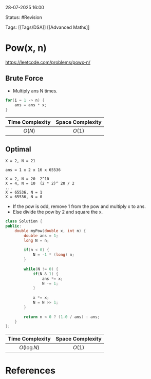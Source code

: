 28-07-2025  16:00

Status: #Revision 

Tags: [[Tags/DSA]] [[Advanced Maths]]

# Pow(x, n)

https://leetcode.com/problems/powx-n/


## Brute Force

- Multiply ans N times.

```cpp
for(i = 1 -> n) {
	ans = ans * x;
}
```


| **Time Complexity** | **Space Complexity** |
| :-----------------: | :------------------: |
|       $O(N)$        |        $O(1)$        |


## Optimal

```
X = 2, N = 21

ans = 1 x 2 x 16 x 65536

X = 2, N = 20  2^10
X = 4, N = 10  (2 * 2)^ 20 / 2
...
X = 65536, N = 1
X = 65536, N = 0
```

- If the pow is odd, remove 1 from the pow and multiply x to ans.
- Else divide the pow by 2 and square the x.

```cpp
class Solution {
public:
    double myPow(double x, int n) {
        double ans = 1;
        long N = n;
		
        if(n < 0) {
            N = -1 * (long) n;
        }
		
        while(N != 0) {
            if(N & 1) {
                ans *= x;
                N -= 1;
            }
			
            x *= x;
            N = N >> 1;
        }
		
        return n < 0 ? (1.0 / ans) : ans;
    }
};
```


| **Time Complexity** | **Space Complexity** |
| :-----------------: | :------------------: |
|     $O(\log N)$     |        $O(1)$        |


# References